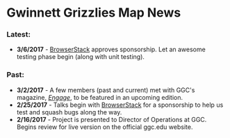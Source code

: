 # Gwinnett Grizzlies Map News
### Latest:
* **3/6/2017** - [BrowserStack](http://browserstack.com/) approves sponsorship. Let an awesome testing phase begin (along with unit testing).

### Past:
* **3/2/2017** - A few members (past and current) met with GGC's magazine, [*Engage*](http://www.ggc.edu/about-ggc/news/publications/), to be featured in an upcoming edition.
* **2/25/2017** - Talks begin with [BrowserStack](http://browserstack.com/) for a sponsorship to help us test and squash bugs along the way.
* **2/16/2017** - Project is presented to Director of Operations at GGC. Begins review for live version on the official ggc.edu website.
